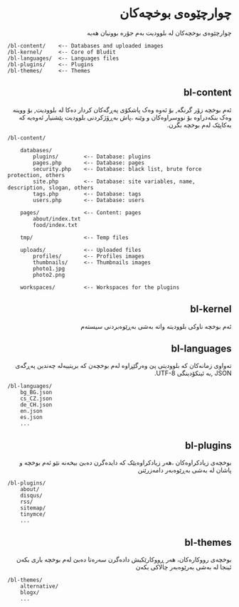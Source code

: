 <div dir="rtl">

# چوارچێوەی بوخچەکان
<!-- position: 2 -->

چوارچێوەی بوخچەکان لە بلوودیت بەم جۆرە بوونیان هەیە
</div>

```
/bl-content/	<-- Databases and uploaded images
/bl-kernel/		<-- Core of Bludit
/bl-languages/	<-- Languages files
/bl-plugins/	<-- Plugins
/bl-themes/		<-- Themes
```

<div dir="rtl">
	
## bl-content
ئەم بوخچە زۆر گرنگە, بۆ ئەوە وەک پاشکۆی پەڕگەکان کردار دەکا لە بلوودیت, بۆ ووینە وەک بنکەدراوە بۆ نووسراوەکان و وێنە ،پاش بەڕۆژکردنی بلوودیت پێشنیار ئەوەیە کە بەکاپێک لەم  بوخچە بگرن.
</div>

```
/bl-content/

	databases/
		plugins/		<-- Database: plugins
		pages.php		<-- Database: pages
		security.php	<-- Database: black list, brute force protection, others
		site.php		<-- Database: site variables, name, description, slogan, others
		tags.php		<-- Database: tags
		users.php		<-- Database: users

	pages/				<-- Content: pages
		about/index.txt
		food/index.txt

	tmp/				<-- Temp files

	uploads/			<-- Uploaded files
		profiles/		<-- Profiles images
		thumbnails/		<-- Thumbnails images
		photo1.jpg
		photo2.png

	workspaces/			<-- Workspaces for the plugins
```

<div dir="rtl">
	
## bl-kernel
ئەم بوخچە ناوکی بلوودیتە واتە بەشی بەڕێوەبردنی سیستەم


## bl-languages
تەواوی زمانەکان کە بلوودیتی پێ وەرگێڕاوە لەم بوخچەن کە بریتییەلە چەندین پەڕگەی JSON ,بە ئینکۆدینگی UTF-8.
</div>

```
/bl-languages/
	bg_BG.json
	cs_CZ.json
	de_CH.json
	en.json
	es.json
	...
```

<div dir="rtl">
	
## bl-plugins
بوخچەی زیادکراوەکان ،هەر زیادکراوەیێک کە دایدەگرن دەبێ بیخەنە نێو ئەم بوخچە و پاشان لە بەشی بەڕێوەبەر دامەزرێنن
</div>

```
/bl-plugins/
	about/
	disqus/
	rss/
	sitemap/
	tinymce/
	...
```

<div dir="rtl">
	
## bl-themes
بوخچەی رووکارەکان، هەر ڕووکارێکیش دادەگرن سەرەتا دەبێ لەم بوخچە باری بکەن ئینجا لە بەشی بەرێوەبەر چالاکی بکەن
</div>

```
/bl-themes/
	alternative/
	blogx/
	...
```
